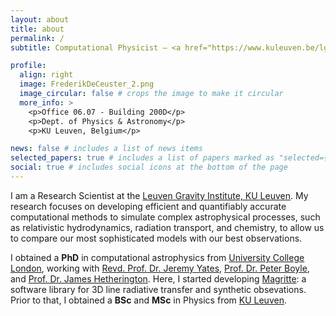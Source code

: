 ```yaml
---
layout: about
title: about
permalink: /
subtitle: Computational Physicist – <a href="https://www.kuleuven.be/lgi">Leuven Gravity Institute, KU Leuven</a>

profile:
  align: right
  image: FrederikDeCeuster_2.png
  image_circular: false # crops the image to make it circular
  more_info: >
    <p>Office 06.07 - Building 200D</p>
    <p>Dept. of Physics & Astronomy</p>
    <p>KU Leuven, Belgium</p>

news: false # includes a list of news items
selected_papers: true # includes a list of papers marked as "selected={true}"
social: true # includes social icons at the bottom of the page
---
```


I am a Research Scientist at the
<a href="https://www.kuleuven.be/lgi">Leuven Gravity Institute, KU Leuven</a>.
My research focuses on developing efficient and quantifiably accurate computational methods to
simulate complex astrophysical processes, such as relativistic hydrodynamics, radiation transport,
and chemistry, to allow us to compare our most sophisticated models with our best observations.

I obtained a <strong>PhD</strong> in computational astrophysics from [University College London](https://www.ucl.ac.uk/), working with [Revd. Prof. Dr. Jeremy Yates](https://www.ucl.ac.uk/physics-astronomy/people/dr-jeremy-yates), [Prof. Dr. Peter Boyle](https://www2.ph.ed.ac.uk/~paboyle/), and [Prof. Dr. James Hetherington](https://profiles.ucl.ac.uk/6295-james-hetherington). Here, I started developing [Magritte](/projects/magritte/): a software library for 3D line radiative transfer and synthetic obsevations.
Prior to that, I obtained a <strong>BSc</strong> and <strong>MSc</strong> in Physics from [KU Leuven](https://www.kuleuven.be/kuleuven/).